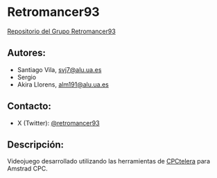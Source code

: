 # Retromancer93
[Repositorio del Grupo Retromancer93][1]

## Autores:
<!-- - [Santiago Vila][2]
- [Sergio][3]
- [Akira Llorens][4] -->
- Santiago Vila, <svj7@alu.ua.es>
- Sergio
- Akira Llorens, <alm191@alu.ua.es>

## Contacto:
- X (Twitter): [@retromancer93][5]

## Descripción:
 Videojuego desarrollado utilizando las herramientas de [CPCtelera][6] para Amstrad CPC.


 [1]: github.com/ABPMultimediaUA/retromancer93
 <!-- [2]: svj7@alu.ua.es
 [3]: emaildesergio@alu.ua.es
 [4]: alm191@alu.ua.es  -->
 [5]: twitter.com/retromancer93
 [6]: github.com/lronaldo/cpctelera
